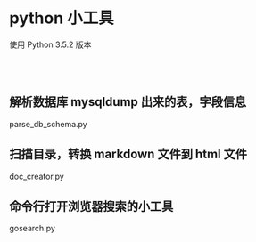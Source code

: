 # python 小工具
使用 Python 3.5.2 版本

<br/>
<br/>

## 解析数据库 mysqldump 出来的表，字段信息

parse_db_schema.py


## 扫描目录，转换 markdown 文件到 html 文件

doc_creator.py


## 命令行打开浏览器搜索的小工具

gosearch.py
